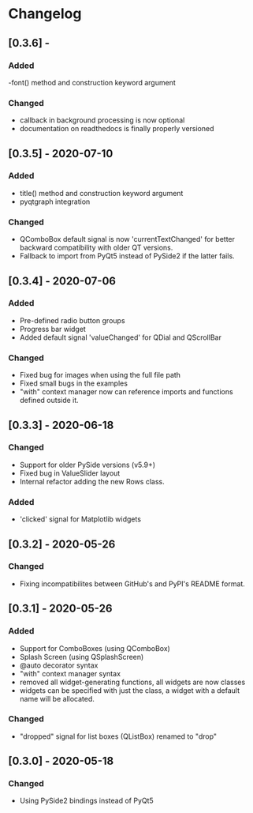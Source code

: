 # Changelog


## [0.3.6] - 

### Added
  -font() method and construction keyword argument
  
### Changed
  - callback in background processing is now optional
  - documentation on readthedocs is finally properly versioned


## [0.3.5] - 2020-07-10

### Added
  - title() method and construction keyword argument
  - pyqtgraph integration
  
### Changed
  - QComboBox default signal is now 'currentTextChanged' for better
    backward compatibility with older QT versions.
  - Fallback to import from PyQt5 instead of PySide2 if the latter fails.


## [0.3.4] - 2020-07-06

### Added
  - Pre-defined radio button groups
  - Progress bar widget
  - Added default signal 'valueChanged' for QDial and QScrollBar
  
### Changed
  - Fixed bug for images when using the full file path
  - Fixed small bugs in the examples
  - "with" context manager now can reference imports and functions
    defined outside it.


## [0.3.3] - 2020-06-18

### Changed
  - Support for older PySide versions (v5.9+)
  - Fixed bug in ValueSlider layout
  - Internal refactor adding the new Rows class.

### Added
  - 'clicked' signal for Matplotlib widgets


## [0.3.2] - 2020-05-26

### Changed
  - Fixing incompatibilites between GitHub's and PyPI's README format.


## [0.3.1] - 2020-05-26

### Added
 - Support for ComboBoxes (using QComboBox)
 - Splash Screen (using QSplashScreen)
 - @auto decorator syntax
 - "with" context manager syntax
 - removed all widget-generating functions, all widgets are now classes
 - widgets can be specified with just the class, a widget with a default name
   will be allocated.
 
### Changed
 - "dropped" signal for list boxes (QListBox) renamed to "drop"


## [0.3.0] - 2020-05-18

### Changed
 - Using PySide2 bindings instead of PyQt5
